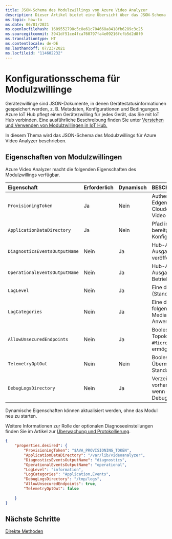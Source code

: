 ```yaml
---
title: JSON-Schema des Modulzwillings von Azure Video Analyzer
description: Dieser Artikel bietet eine Übersicht über das JSON-Schema eines Azure Video Analyzer-Modulzwillings.
ms.topic: how-to
ms.date: 06/01/2021
ms.openlocfilehash: 1609552798c5c8e61c704668a8418fb6289c3c25
ms.sourcegitcommit: 3941df51ce4fca760797fa4e09216fcfb5d2d8f0
ms.translationtype: HT
ms.contentlocale: de-DE
ms.lasthandoff: 07/23/2021
ms.locfileid: "114602232"
---
```

# <a name="module-twin-configuration-schema"></a>Konfigurationsschema für Modulzwillinge

Gerätezwillinge sind JSON-Dokumente, in denen Gerätestatusinformationen gespeichert werden, z. B. Metadaten, Konfigurationen und Bedingungen. Azure IoT Hub pflegt einen Gerätezwilling für jedes Gerät, das Sie mit IoT Hub verbinden. Eine ausführliche Beschreibung finden Sie unter [Verstehen und Verwenden von Modulzwillingen in IoT Hub.](../../iot-hub/iot-hub-devguide-module-twins.md)

In diesem Thema wird das JSON-Schema des Modulzwillings für Azure Video Analyzer beschrieben.

## <a name="module-twin-properties"></a>Eigenschaften von Modulzwillingen

Azure Video Analyzer macht die folgenden Eigenschaften des Modulzwillings verfügbar.

| Eigenschaft                    | Erforderlich | Dynamisch | BESCHREIBUNG                                                  |
| :-------------------------- | :------- | :------ | :----------------------------------------------------------- |
| `ProvisioningToken`          | Ja      | Nein      | Authentifizierungstoken zum Überprüfen des Edgemoduls und Bereitstellen von Clouddiensten (einschließlich Zugriff auf das Video Analyzer-Konto) |
| `ApplicationDataDirectory`    | Ja      | Nein      | Pfad im Dateisystem des Moduls, der einem bereitgestellten Volume für die persistente Konfiguration zuordnet.       |
| `DiagnosticsEventsOutputName` | Nein       | Ja     | Hub-Ausgabe für Diagnoseereignisse. (Leere Ausgabe bedeutet, dass keine Diagnosedaten veröffentlicht wurden.) |
| `OperationalEventsOutputName` | Nein       | Ja     | Hub-Ausgabe für Betriebsereignisse. (Leere Ausgabe bedeutet, dass keine Betriebsereignisse veröffentlicht wurden.) |
| `LogLevel`                    | Nein       | Ja     | Eine der folgenden: · Ausführlich · Information (Standard) · Warnung · Fehler · nichts |
| `LogCategories`               | Nein       | Ja     | Eine durch Trennzeichen getrennte Liste mit folgenden Einträgen: Anwendung, MediaPipeline, Ereignisse Standard: Anwendung, Ereignisse |
| `AllowUnsecuredEndpoints`     | Nein       | Ja     | Boolesche Einstellung, um die Erstellung von Topologien mit ungesicherten Endpunkten wie `#Microsoft.VideoAnalyzer.UnsecuredEndpoint`zu ermöglichen, Standardwert: TRUE        |
| `TelemetryOptOut`             | Nein       | Nein     | Boolesche Einstellung zum Deaktivieren der Übermittlung von Telemetriedaten, Standardwert: FALSE       |
| `DebugLogsDirectory`          | Nein       | Ja     | Verzeichnis für Debugprotokolle. Wenn es vorhanden ist, werden Protokolle generiert, und wenn es nicht vorhanden ist, werden Debugprotokolle deaktiviert.       |

Dynamische Eigenschaften können aktualisiert werden, ohne das Modul neu zu starten. 

Weitere Informationen zur Rolle der optionalen Diagnoseeinstellungen finden Sie im Artikel zur [Überwachung und Protokollierung](monitor-log-edge.md).

```json
{
    "properties.desired": {
        "ProvisioningToken": "$AVA_PROVISIONING_TOKEN",
        "ApplicationDataDirectory": "/var/lib/videoanalyzer",
        "DiagnosticsEventsOutputName": "diagnostics",
        "OperationalEventsOutputName": "operational",
        "LogLevel": "information",
        "LogCategories": "Application,Events",
        "DebugLogsDirectory": "/tmp/logs",
        "AllowUnsecuredEndpoints": true,
        "TelemetryOptOut": false    
     
    }
}
```

## <a name="next-steps"></a>Nächste Schritte

[Direkte Methoden](direct-methods.md)
